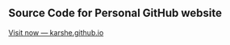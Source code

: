 <h2>Source Code for Personal GitHub website</h2>
<a href="http://karshe.github.io/">Visit now — karshe.github.io</a>

